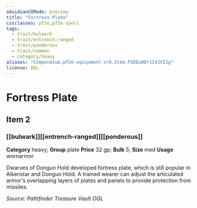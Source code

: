 ```yaml
---
obsidianUIMode: preview
title: "Fortress Plate"
cssclasses: pf2e,pf2e-spell
tags:
  - trait/bulwark
  - trait/entrench-ranged
  - trait/ponderous
  - trait/common
  - category/heavy
aliases: "Compendium.pf2e.equipment-srd.Item.FSDEuHDr1I4JVIJg"
license: OGL
---
```

# Fortress Plate
## Item 2
### [[bulwark]][[entrench-ranged]][[ponderous]]

**Category** heavy; **Group** plate
**Price** 32 gp; 
**Bulk** 5; **Size** med
**Usage** wornarmor

Dwarves of Dongun Hold developed fortress plate, which is still popular in Alkenstar and Dongun Hold. A trained wearer can adjust the articulated armor's overlapping layers of plates and panels to provide protection from missiles.

*Source: Pathfinder Treasure Vault*
*OGL*